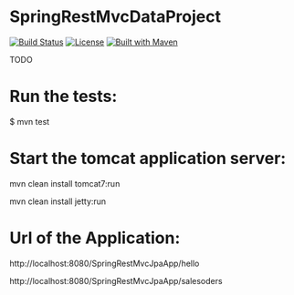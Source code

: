 # SpringRestMvcDataProject

[![Build Status](https://travis-ci.org/fdlessard/SpringRestMvcDataProject.svg)](https://travis-ci.org/fdlessard/SpringRestMvcDataProject)
[![License](http://img.shields.io/:license-mit-blue.svg)](https://github.com/fdlessard/SpringRestMvcDataProject/blob/master/LICENSE)
[![Built with Maven](http://maven.apache.org/images/logos/maven-feather.png)](http://maven.org/)

TODO

Run the tests:
===

$ mvn test


Start the tomcat application server:
===

mvn clean install tomcat7:run

mvn clean install jetty:run


Url of the Application:
===

http://localhost:8080/SpringRestMvcJpaApp/hello

http://localhost:8080/SpringRestMvcJpaApp/salesoders
